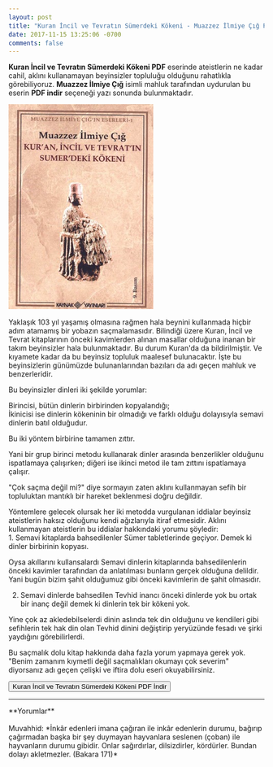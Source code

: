 ```yaml
---
layout: post
title: "Kuran İncil ve Tevratın Sümerdeki Kökeni - Muazzez İlmiye Çığ PDF İndir"
date: 2017-11-15 13:25:06 -0700
comments: false
---
```


<p><strong>Kuran İncil ve Tevratın Sümerdeki Kökeni PDF</strong> eserinde ateistlerin ne kadar cahil, aklını kullanamayan beyinsizler topluluğu olduğunu rahatlıkla görebiliyoruz. <strong>Muazzez İlmiye Çığ</strong> isimli mahluk tarafından uydurulan bu eserin <strong>PDF indir</strong> seçeneği yazı sonunda bulunmaktadır. </p>

<img src="/images/kuran-incil-ve-tevratin-sumerdeki-kokeni-muazzez-ilmiye-cig.jpg"/>

<p>
Yaklaşık 103 yıl yaşamış olmasına rağmen hala beynini kullanmada hiçbir adım atamamış bir yobazın saçmalamasıdır. Bilindiği üzere Kuran, İncil ve Tevrat kitaplarının önceki kavimlerden alınan masallar olduğuna inanan bir takım beyinsizler hala bulunmaktadır. Bu durum Kuran'da da bildirilmiştir. Ve kıyamete kadar da bu beyinsiz topluluk maalesef bulunacaktır. İşte bu beyinsizlerin günümüzde bulunanlarından bazıları da adı geçen mahluk ve benzerleridir.</p>

<p>Bu beyinsizler dinleri iki şekilde yorumlar:

Birincisi, bütün dinlerin birbirinden kopyalandığı;<br/>
İkinicisi ise dinlerin kökeninin bir olmadığı ve farklı olduğu dolayısıyla semavi dinlerin batıl olduğudur.<br/>

Bu iki yöntem birbirine tamamen zıttır.</p>

<p>Yani bir grup birinci metodu kullanarak dinler arasında benzerlikler olduğunu ispatlamaya çalışırken; diğeri ise ikinci metod ile tam zıttını ispatlamaya çalışır.<br/>

"Çok saçma değil mi?" diye sormayın zaten aklını kullanmayan sefih bir topluluktan mantıklı bir hareket beklenmesi doğru değildir.</p>

<p>
Yöntemlere gelecek olursak her iki metodda vurgulanan iddialar beyinsiz ateistlerin haksız olduğunu kendi ağızlarıyla itiraf etmesidir. 
Aklını kullanmayan ateistlerin bu iddialar hakkındaki yorumu şöyledir:<br/>
1. Semavi kitaplarda bahsedilenler Sümer tabletlerinde geçiyor. Demek ki dinler birbirinin kopyası.<br/>

Oysa akıllarını kullansalardı Semavi dinlerin kitaplarında bahsedilenlerin önceki kavimler tarafından da anlatılması bunların gerçek olduğuna delildir. Yani bugün bizim şahit olduğumuz gibi önceki kavimlerin de şahit olmasıdır.<br/>

2. Semavi dinlerde bahsedilen Tevhid inancı önceki dinlerde yok bu ortak bir inanç değil demek ki dinlerin tek bir kökeni yok.<br/>

Yine çok az akledebilselerdi dinin aslında tek din olduğunu ve kendileri gibi sefihlerin tek hak din olan Tevhid dinini değiştirip yeryüzünde fesadı ve şirki yaydığını görebilirlerdi.</p>

<p>
Bu saçmalık dolu kitap hakkında daha fazla yorum yapmaya gerek yok. "Benim zamanım kıymetli değil saçmalıkları okumayı çok severim" diyorsanız adı geçen çelişki ve iftira dolu eseri okuyabilirsiniz.
</p>

<form><button type="submit" class="btn btn-success">Kuran İncil ve Tevratın Sümerdeki Kökeni PDF İndir</button></form>

<hr>
**Yorumlar**<br/><br/>
Muvahhid: *İnkâr edenleri imana çağıran ile inkâr edenlerin durumu, bağırıp çağırmadan başka bir şey duymayan hayvanlara seslenen (çoban) ile hayvanların durumu gibidir. Onlar sağırdırlar, dilsizdirler, kördürler. Bundan dolayı akletmezler. (Bakara 171)*
